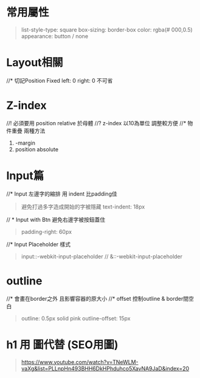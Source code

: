 # 常用屬性
> list-style-type: square
> box-sizing: border-box
> color: rgba(# 000,0.5)
> appearance: button / none


# Layout相關
//* 切記Position Fixed left: 0 right: 0 不可省

# Z-index
//! 必須要用 position relative 於母體
//? z-index 以10為單位 調整較方便
//* 物件重疊 兩種方法
1. -margin
2. position absolute

# Input篇    
//* Input 左邊字的縮排 用 indent 比padding佳
> 避免打過多字造成開始的字被隱藏
> text-indent: 18px

// * Input with Btn 避免右邊字被按鈕蓋住
> padding-right: 60px

//*  Input Placeholder 樣式
> input::-webkit-input-placeholder
>   // &::-webkit-input-placeholder

#  outline 
//* 會畫在border之外 且影響容器的原大小
//* offset 控制outline & border間空白
> outline: 0.5px solid pink
> outline-offset: 15px

# h1 用 圖代替 (SEO用圖)
> https://www.youtube.com/watch?v=TNeWLM-vaXg&list=PLLnpHn493BHH6DkHPhduhco5XavNA9JaD&index=20
